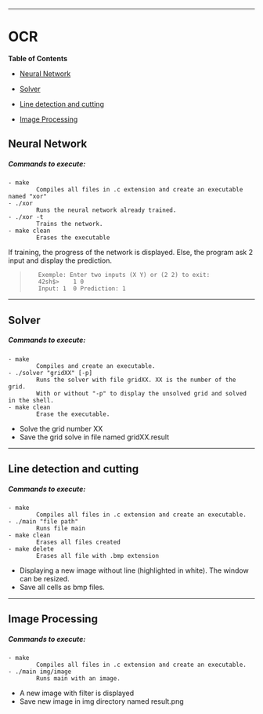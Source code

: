 
------------
# OCR

**Table of Contents**
  - [Neural Network](#neural-network)
  
  - [Solver](#solver)
  
  - [Line detection and cutting](#Line-detection-and-cutting)
  
  - [Image Processing](#image-processing)


## Neural Network
##### Commands to execute:
	- make             
			Compiles all files in .c extension and create an executable named "xor"
    - ./xor           
        	Runs the neural network already trained.
    - ./xor -t         
        	Trains the network.
    - make clean       
  			Erases the executable

If training, the progress of the network is displayed.
Else, the program ask 2 input and display the prediction.
>        Exemple: Enter two inputs (X Y) or (2 2) to exit:
>        42sh$>    1 0 
>        Input: 1  0 Prediction: 1
------------
## Solver
##### Commands to execute:

 	- make
 			Compiles and create an executable.
	- ./solver "gridXX" [-p]
 			Runs the solver with file gridXX. XX is the number of the grid.
			With or without "-p" to display the unsolved grid and solved in the shell.
 	- make clean
 			Erase the executable.

- Solve the grid number XX
- Save the grid solve in file named gridXX.result

------------


## Line detection and cutting
##### Commands to execute:
	- make
  			Compiles all files in .c extension and create an executable.
	- ./main "file path"
			Runs file main
	- make clean
			Erases all files created
	- make delete
			Erases all file with .bmp extension

- Displaying a new image without line (highlighted in white). The window can be resized.
- Save all cells as bmp files.
------------
## Image Processing
##### Commands to execute:
    - make
            Compiles all files in .c extension and create an executable.
    - ./main img/image
           	Runs main with an image.

- A new image with filter is displayed
- Save new image in img directory named result.png
